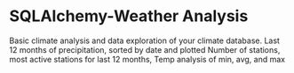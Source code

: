 # SQLAlchemy-Weather Analysis
Basic climate analysis and data exploration of your climate database. 
Last 12 months of precipitation, sorted by date and plotted
Number of stations, most active stations for last 12 months,
Temp analysis of min, avg, and max
